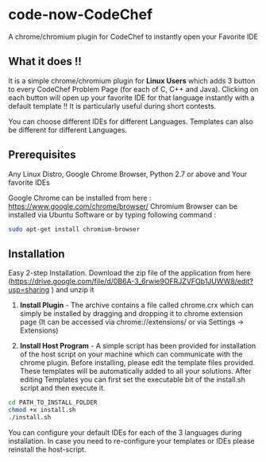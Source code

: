 code-now-CodeChef
=================

A chrome/chromium plugin for CodeChef to instantly open your Favorite IDE

What it does !!
---------------

It is a simple chrome/chromium plugin for **Linux Users** which adds 3 button to every CodeChef Problem Page (for each of C, C++ and Java).
Clicking on each button will open up your favorite IDE for that language instantly with a default template !! It is particularly useful during short contests.

You can choose different IDEs for different Languages. Templates can also be different for different Languages.


Prerequisites
-------------

Any Linux Distro, Google Chrome Browser, Python 2.7 or above and Your favorite IDEs

Google Chrome can be installed from here : https://www.google.com/chrome/browser/
Chromium Browser can be installed via Ubuntu Software or by typing following command :
```sh
sudo apt-get install chromium-browser
```


Installation
------------

Easy 2-step Installation. Download the zip file of the application from here (https://drive.google.com/file/d/0B6A-3_6rwie9OFRJZVFOb1JUWW8/edit?usp=sharing ) and unzip it

1. **Install Plugin** - The archive contains a file called chrome.crx which can simply be installed by dragging and dropping it to chrome extension page (It can be accessed via chrome://extensions/ or via Settings -> Extensions)

2. **Install Host Program** - A simple script has been provided for installation of the host script on your machine which can communicate with the chrome plugin. Before installing, please edit the template files provided. These templates will be automatically added to all your solutions. After editing Templates you can first set the executable bit of the install.sh script and then execute it.

```sh
cd PATH_TO_INSTALL_FOLDER
chmod +x install.sh
./install.sh
```

You can configure your default IDEs for each of the 3 languages during installation. In case you need to re-configure your templates or IDEs please reinstall the host-script.
